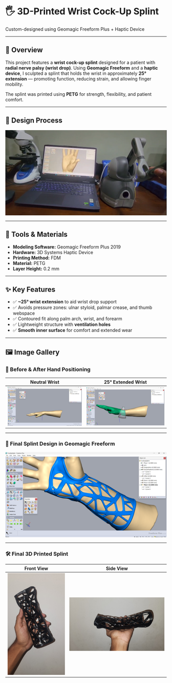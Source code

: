 # 🖐️ 3D-Printed Wrist Cock-Up Splint  
Custom-designed using Geomagic Freeform Plus + Haptic Device

---

## 📌 Overview  
This project features a **wrist cock-up splint** designed for a patient with **radial nerve palsy (wrist drop)**. Using **Geomagic Freeform** and a **haptic device**, I sculpted a splint that holds the wrist in approximately **25° extension** — promoting function, reducing strain, and allowing finger mobility.

The splint was printed using **PETG** for strength, flexibility, and patient comfort.

---

## 🎥 Design Process  
 
![](assets/design_process.png)



---

## 🧰 Tools & Materials  
- **Modeling Software:** Geomagic Freeform Plus 2019  
- **Hardware:** 3D Systems Haptic Device  
- **Printing Method:** FDM  
- **Material:** PETG  
- **Layer Height:** 0.2 mm  


---

## ✨ Key Features  
- ✅ **~25° wrist extension** to aid wrist drop support  
- ✅ Avoids pressure zones: ulnar styloid, palmar crease, and thumb webspace  
- ✅ Contoured fit along palm arch, wrist, and forearm  
- ✅ Lightweight structure with **ventilation holes**  
- ✅ **Smooth inner surface** for comfort and extended wear  

---

## 🖼️ Image Gallery  

### 🔄 Before & After Hand Positioning  
| Neutral Wrist | 25° Extended Wrist |
|---------------|--------------------|
| ![Before](assets/hand_neutral.png) | ![After](assets/hand_extended.png) |

---

### 🧊 Final Splint Design in Geomagic Freeform  
![Final Design](assets/splint_freeform_view.png)

---

### 🛠️ Final 3D Printed Splint  
| Front View | Side View |
|------------|-----------|
| ![Front](assets/printed_front.jpeg) | ![Side](assets/printed_side.jpeg) |



